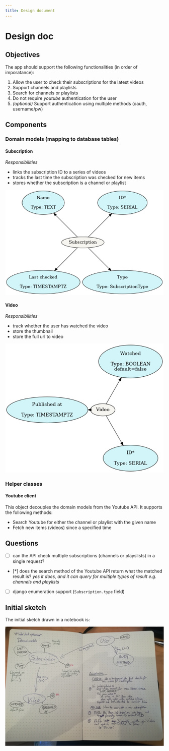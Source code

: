```yaml
---
title: Design document
---
```


# Design doc

## Objectives

The app should support the following functionalities (in order of imporatance):

1. Allow the user to check their subscriptions for the latest videos
2. Support channels and playlists
3. Search for channels or playlists
4. Do not require _youtube_ authentication for the user
3. *(optional)* Support authentication using multiple methods (oauth, username/pw)

## Components

### Domain models (mapping to database tables)

#### Subscription

*Responsibilities*

* links the subscription ID to a series of videos
* tracks the last time the subscription was checked for new items
* stores whether the subscription is a channel or playlist

![Subscription ERD](./subscription_erd.png)

#### Video

*Responsibilities*

* track whether the user has watched the video
* store the thumbnail
* store the full url to video

![Video ERD](./video_erd.png)

### Helper classes

#### Youtube client

This object decouples the domain models from the Youtube API. It supports the following methods:

* Search Youtube for either the channel or playlist with the given name
* Fetch new items (videos) since a specified time

## Questions

* [ ] can the API check multiple subscriptions (channels or playslists) in a single request?
* [*] does the search method of the Youtube API return what the matched result
  is? *yes it does, and it can query for multiple types of result e.g. channels
  and playlists*
* [ ] django enumeration support (`Subscription.type` field)

## Initial sketch

The initial sketch drawn in a notebook is:

![Initial sketch of the implementation](./notebook_screenshot.jpg)
